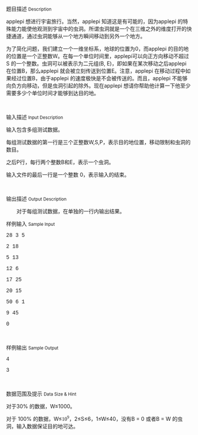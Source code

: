 <div class="panel panel-default">
<div class="area-title">
<span>
题目描述
<small>Description</small>
</span></div>
<div class="panel-body">

<p style="">applepi <span style="">想进行宇宙旅行。当然，</span>applepi <span style="">知道这是有可能的，因为</span>applepi <span style="">的特殊能力能使他观测到宇宙中的虫洞。所谓虫洞就是一个在三维之外的维度打开的快捷通道，通过虫洞能够从一个地方瞬间移动到另外一个地方。</span></p><p style=""><span style="">为了简化问题，我们建立一个一维坐标系，地球的位置为</span>0<span style="">，而</span>applepi <span style="">的目的地的位置是一个正整数</span>W<span style="">。在每一个单位时间里，</span>applepi<span style="">可以向正方向移动不超过</span>S <span style="">的一个整数。虫洞可以被表示为二元组</span>(B, E)<span style="">，即如果在某次移动之后</span>applepi <span style="">在位置</span>B<span style="">，那么</span>applepi <span style="">就会被立刻传送到位置</span>E<span style="">。注意，</span>applepi <span style="">在移动过程中如果经过位置</span>B<span style="">，由于</span>applepi <span style="">的速度极快是不会被传送的。而且，</span>applepi <span style="">不能够向负方向移动，但是虫洞引起的除外。现在</span>applepi <span style="">想请你帮助他计算一下他至少需要多少个单位时间才能够到达目的地。</span></p><p><br></p>

</div>
</div>

<div class="panel panel-default">
<div class="area-title">
<span>
输入描述
<small>Input Description</small>
</span></div>
<div class="panel-body">
<p style=""><span style="">输入包含多组测试数据。</span></p><p style=""><span style="">每组测试数据的第一行是三个正整数</span>W,S,P<span style="">，表示目的地位置，移动限制和虫洞的数目。</span></p><p style=""><span style="">之后</span>P<span style="">行，每行两个整数</span>B<span style="">和</span>E<span style="">，表示一个虫洞。</span></p><p style=""><span style="">输入文件的最后一行是一个整数 </span>0<span style="">，表示输入的结束。</span></p><p><br></p>

</div>
</div>
<div  class="panel panel-default">
<div class="area-title">
<span>
输出描述
<small>Output Description</small>
</span></div>
<div class="panel-body">

<p style="margin-left: 28px;"><span style=";font-family:宋体">对于每组测试数据，在单独的一行内输出结果。</span></p>

</div>
</div>


<div class="panel panel-default">
<div class="area-title">
<span>
样例输入
<small>Sample Input</small>
</span></div>
<div class="panel-body">
<p><span style="font-family: 'Courier New';">28 3 5</span></p><p><span style="font-family: 'Courier New';">2 18</span></p><p><span style="font-family: 'Courier New';">5 13</span></p><p><span style="font-family: 'Courier New';">12 6</span></p><p><span style="font-family: 'Courier New';">17 25</span></p><p><span style="font-family: 'Courier New';">20 15</span></p><p><span style="font-family: 'Courier New';">50 6 1</span></p><p><span style="font-family: 'Courier New';">9 45</span></p><p><span style="font-family: 'Courier New';">0</span></p><p><br></p>

</div>
</div>

<div class="panel panel-default">
<div class="area-title">
<span>
样例输出
<small>Sample Output</small>
</span></div>
<div class="panel-body">
<p><span style="font-family: 'Courier New';">4</span></p><p><span style="font-family: 'Courier New';">3</span></p><p><br></p>

</div>
</div>

<div class="panel panel-default">
<div class="area-title">
<span>
数据范围及提示
<small>Data Size & Hint</small>
</span></div>
<div class="panel-body">
<p style=""><span style="">对于</span>30% <span style="">的数据，</span>W<span style="">≤</span>1000<span style="">。</span></p><p style=""><span style="">对于 </span>100% <span style="">的数据，</span>W<span style="">≤</span><span style="font-family: 'Times New Roman';">10<sup>9</sup></span><span style="">，</span>2<span style="">≤</span>S<span style="">≤</span>6<span style="">，</span>1<span style="">≤</span>W<span style="">≤</span>40<span style="">，没有</span>B = 0 <span style="">或者</span>B = W <span style="">的虫洞，输入数据保证目的地可达。</span></p><p><br></p>
</div>
</div>